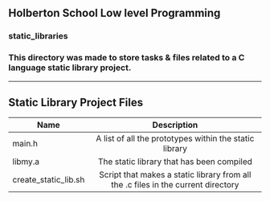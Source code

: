 ## Holberton School Low level Programming
### static_libraries
### This directory was made to store tasks & files related to a C language static library project.
----------------------------------------------------------------------------------------------------------------
## Static Library Project Files
| Name          | Description   |
| ------------- |:-------------:|
| main.h     | A list of all the prototypes within the static library|
| libmy.a      | The static library that has been compiled|
| create_static_lib.sh | Script that makes a static library from all the .c files in the current directory|
